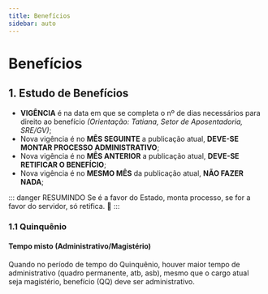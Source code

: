 ```yaml
---
title: Benefícios
sidebar: auto
---
```


# Benefícios


## 1. Estudo de Benefícios
+ **VIGÊNCIA** é na data em que se completa o nº de dias necessários para direito ao benefício *(Orientação: Tatiana, Setor de Aposentadoria, SRE/GV)*;
+ Nova vigência é no **MÊS SEGUINTE** a publicação atual, **DEVE-SE MONTAR PROCESSO ADMINISTRATIVO**;
+ Nova vigência é no **MÊS ANTERIOR** a publicação atual, **DEVE-SE RETIFICAR O BENEFÍCIO**;
+ Nova vigência é no **MESMO MÊS** da publicação atual, **NÃO FAZER NADA**;

::: danger RESUMINDO
Se é a favor do Estado, monta processo, se for a favor do servidor, só retifica. :triumph:
:::  

### 1.1 Quinquênio

#### Tempo misto (Administrativo/Magistério)
Quando no período de tempo do Quinquênio, houver maior tempo de administrativo (quadro permanente, atb, asb), mesmo que o cargo atual seja magistério, benefício (QQ) deve ser administrativo.